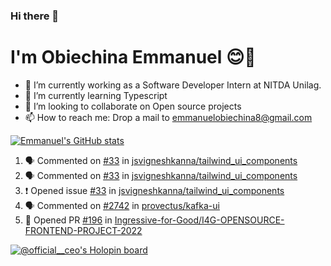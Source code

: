 ### Hi there 👋
# I'm Obiechina Emmanuel 😊🚀

- 💼 I’m currently working as a Software Developer Intern at NITDA Unilag.
- 🌱 I’m currently learning Typescript
- 👯 I’m looking to collaborate on Open source projects
- 📫 How to reach me: Drop a mail to emmanuelobiechina8@gmail.com
<!-- - ⚡ Checkout my portfolio: [My_portfolio](https://www.my-portfolio.netlify.app) -->
<!--
**chibuike-19/chibuike-19** is a ✨ _special_ ✨ repository because its `README.md` (this file) appears on your GitHub profile.

Here are some ideas to get you started

- 🔭 I’m currently working on ...
- 🌱 I’m currently learning ...
- 👯 I’m looking to collaborate on ...
- 🤔 I’m looking for help with ...
- 💬 Ask me about ...
- 📫 How to reach me: ...
- 😄 Pronouns: ...
- ⚡ Fun fact: ...
-->
[![Emmanuel's GitHub stats](https://github-readme-stats.vercel.app/api?username=Chibuike-19&hide=stars&show_icons=true&theme=radical)](https://github.com/anuraghazra/github-readme-stats)
<!--START_SECTION:activity-->
1. 🗣 Commented on [#33](https://github.com/jsvigneshkanna/tailwind_ui_components/issues/33) in [jsvigneshkanna/tailwind_ui_components](https://github.com/jsvigneshkanna/tailwind_ui_components)
2. 🗣 Commented on [#33](https://github.com/jsvigneshkanna/tailwind_ui_components/issues/33) in [jsvigneshkanna/tailwind_ui_components](https://github.com/jsvigneshkanna/tailwind_ui_components)
3. ❗️ Opened issue [#33](https://github.com/jsvigneshkanna/tailwind_ui_components/issues/33) in [jsvigneshkanna/tailwind_ui_components](https://github.com/jsvigneshkanna/tailwind_ui_components)
4. 🗣 Commented on [#2742](https://github.com/provectus/kafka-ui/issues/2742) in [provectus/kafka-ui](https://github.com/provectus/kafka-ui)
5. 💪 Opened PR [#196](https://github.com/Ingressive-for-Good/I4G-OPENSOURCE-FRONTEND-PROJECT-2022/pull/196) in [Ingressive-for-Good/I4G-OPENSOURCE-FRONTEND-PROJECT-2022](https://github.com/Ingressive-for-Good/I4G-OPENSOURCE-FRONTEND-PROJECT-2022)
<!--END_SECTION:activity-->
<!--[![Top Langs](https://github-readme-stats.vercel.app/api/top-langs/?username=Chibuike-19&layout=compact)](https://github.com/anuraghazra/github-readme-stats)-->
[![@official__ceo's Holopin board](https://holopin.io/api/user/board?user=official__ceo)](https://holopin.io/@official__ceo)




